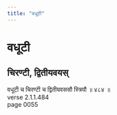 ```yaml
---
title: "वधूटी"
---
```


# वधूटी
## चिरण्टी, द्वितीयवयस्
वधूटी च चिरण्टी च द्वितीयवससौ स्त्रियौ ॥ ४८४ ॥<br />verse 2.1.1.484<br />page 0055

